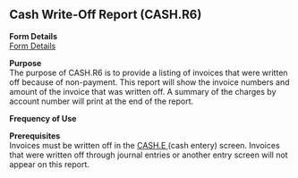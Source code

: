 ##  Cash Write-Off Report (CASH.R6)

<PageHeader />

**Form Details**  
[ Form Details ](CASH-R6-1/README.md)   

**Purpose**  
The purpose of CASH.R6 is to provide a listing of invoices that were written
off because of non-payment. This report will show the invoice numbers and
amount of the invoice that was written off. A summary of the charges by
account number will print at the end of the report.  

**Frequency of Use**  

**Prerequisites**  
Invoices must be written off in the [ CASH.E ](../../AR-ENTRY/CASH-E/README.md) (cash entery) screen. Invoices that were written off through journal entries or another entry screen will not appear on this report. 

<badge text= "Version 8.10.57" vertical="middle" />

<PageFooter />